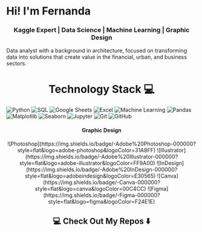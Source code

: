 # Hi! I'm Fernanda  


<h3 align="center">Kaggle Expert | Data Science | Machine Learning | Graphic Design </h3>

Data analyst with a background in architecture, focused on transforming data into solutions that create value in the financial, urban, and business sectors.

<!--
**mfcoronar/mfcoronar** is a ✨ _special_ ✨ repository because its `README.md` (this file) appears on your GitHub profile.

Here are some ideas to get you started:


- 🔭 I’m currently working on ...
- 🌱 I’m currently learning ...
- 👯 I’m looking to collaborate on ...
- 🤔 I’m looking for help with ...
- 💬 Ask me about ...
- 📫 How to reach me: ...
- 😄 Pronouns: ...
- ⚡ Fun fact: ...
-->
<h1 align="center">Technology Stack 💻  </h1>

![Python](https://img.shields.io/badge/-Python-000000?style=flat&logo=python)
![SQL](https://img.shields.io/badge/-SQL-000000?style=flat&logo=postgresql)
![Google Sheets](https://img.shields.io/badge/-Google%20Sheets-000000?style=flat&logo=googlesheets&logoColor=34A853)
![Excel](https://img.shields.io/badge/-Excel-000000?style=flat&logo=microsoft-excel&logoColor=217346)
![Machine Learning](https://img.shields.io/badge/-Machine%20Learning-000000?style=flat&logo=scikit-learn)
![Pandas](https://img.shields.io/badge/-Pandas-000000?style=flat&logo=pandas)
![Matplotlib](https://img.shields.io/badge/-Matplotlib-000000?style=flat&logo=plotly)
![Seaborn](https://img.shields.io/badge/-Seaborn-000000?style=flat&logo=python)
![Jupyter](https://img.shields.io/badge/-Jupyter-000000?style=flat&logo=jupyter)
![Git](https://img.shields.io/badge/-Git-000000?style=flat&logo=git)
![GitHub](https://img.shields.io/badge/-GitHub-000000?style=flat&logo=github)

<h4 align="center"> Graphic Design </h4>
<p align="center">
![Photoshop](https://img.shields.io/badge/-Adobe%20Photoshop-000000?style=flat&logo=adobe-photoshop&logoColor=31A8FF)
![Illustrator](https://img.shields.io/badge/-Adobe%20Illustrator-000000?style=flat&logo=adobe-illustrator&logoColor=FF9A00)
![InDesign](https://img.shields.io/badge/-Adobe%20InDesign-000000?style=flat&logo=adobeindesign&logoColor=E30565)
![Canva](https://img.shields.io/badge/-Canva-000000?style=flat&logo=canva&logoColor=00C4CC)
![Figma](https://img.shields.io/badge/-Figma-000000?style=flat&logo=figma&logoColor=F24E1E)



<h2  align="center">💻 Check Out My Repos ⬇️ </h2>

